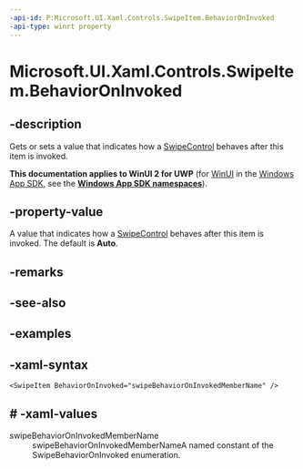 ```yaml
---
-api-id: P:Microsoft.UI.Xaml.Controls.SwipeItem.BehaviorOnInvoked
-api-type: winrt property
---
```

<!-- Property syntax.
public SwipeBehaviorOnInvoked BehaviorOnInvoked { get;  set; }
-->

# Microsoft.UI.Xaml.Controls.SwipeItem.BehaviorOnInvoked


## -description

 Gets or sets a value that indicates how a [SwipeControl](swipecontrol.md) behaves after this item is invoked.
 

**This documentation applies to WinUI 2 for UWP** (for [WinUI](/windows/apps/winui/winui3/) in the [Windows App SDK](/windows/apps/windows-app-sdk/), see the **[Windows App SDK namespaces](/windows/windows-app-sdk/api/winrt/)**).

## -property-value

A value that indicates how a [SwipeControl](swipecontrol.md) behaves after this item is invoked. The default is **Auto**.


## -remarks


## -see-also


## -examples


## -xaml-syntax

```xaml
<SwipeItem BehaviorOnInvoked="swipeBehaviorOnInvokedMemberName" />
```


## # -xaml-values

<dl><dt>swipeBehaviorOnInvokedMemberName</dt><dd>swipeBehaviorOnInvokedMemberNameA named constant of the SwipeBehaviorOnInvoked enumeration.</dd>
</dl>


